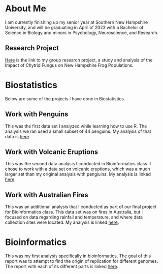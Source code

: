 # About Me
I am currently finishing up my senior year at Southern New Hampshire University, and will be graduating in April of 2023 with a Bachelor of Science in Biology and minors in Psychology, Neuroscience, and Research. 

## Research Project
[Here](https://hdl.handle.net/10474/3709) is the link to my group research project, a study and analysis of the Impact of Chytrid Fungus on New Hampshire Frog Populations. 



# Biostatistics
Below are some of the projects I have done in Biostatistics.

## Work with Penguins

This was the first data set I analyzed while learning how to use R. The analysis we ran used a small subset of 44 penguins. My analysis of that data is [here](https://melaniedube.github.io/BioStatisticsAnalysis/PalmerPenguinsAnalysis.html). 


## Work with Volcanic Eruptions

This was the second data analysis I conducted in Bioinformatics class. I chose to work with a data set on volcanic eruptions, which was a much larger set than my original analysis with pengiuins. My analysis is linked [here](https://melaniedube.github.io/BioStatisticsAnalysis/VolcanicEruptionsAnalysis.html).

## Work with Australian Fires
This was an additional analysis that I conducted as part of our final project for Bioinformatics class. This data set was on fires in Australia, but I focused on data regarding rainfall and temperature, and where data collection sites were located. My analysis is linked [here](https://melaniedube.github.io/BioStatisticsAnalysis/AustralianFires.html).



# Bioinformatics
This was my first analysis specifically in bioinformatics. The goal of this report was to attempt to find the origin of replication for different genomes. The report with each of its different parts is linked [here](https://agmath.github.io/BIO4ST1_Group2/Replication_Melanie_Dube.html).
